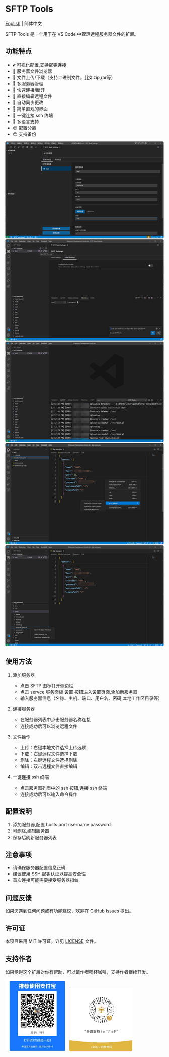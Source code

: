 # SFTP Tools

[English](README_EN.md) | 简体中文

SFTP Tools 是一个用于在 VS Code 中管理远程服务器文件的扩展。

## 功能特点

- 💕 可视化配置,支持密钥连接
- 📁 服务器文件浏览器
- 🔄 文件上传/下载（支持二进制文件，比如zip,rar等）
- 🔌 多服务器管理
- 🚀 快速连接/断开
- 📝 直接编辑远程文件
- 🔄 自动同步更改
- 🎯 简单直观的界面
- 👾 一键连接 ssh 终端
- 🤗 多语言支持
- 😊 配置分离
- 😊 支持备份

![alt text](./media/images/setting1.png)
![alt text](./media/images/setting2.png)
![alt text](./media/images/use1.png)
![alt text](./media/images/use2.png)
![alt text](./media/images/use3.png)

## 使用方法

1. 添加服务器
   - 点击 SFTP 图标打开侧边栏
   - 点击 servce 服务面板 设置 按钮进入设置页面,添加新服务器
   - 输入服务器信息（名称、主机、端口、用户名、密码,本地工作区目录等）

2. 连接服务器
   - 在服务器列表中点击服务器名称连接
   - 连接成功后可以浏览远程文件

3. 文件操作
   - 上传：右键本地文件选择上传选项
   - 下载：右键远程文件选择下载
   - 删除：右键远程文件选择删除
   - 编辑：双击远程文件直接编辑
4. 一键连接 ssh 终端
   - 点击服务器列表中的 ssh 按钮,连接 ssh 终端
   - 连接成功后可以输入命令操作

## 配置说明
1. 添加服务器,配置 hosts port username password 
2. 可删除,编辑服务器
3. 保存后刷新服务器列表

## 注意事项

- 请确保服务器配置信息正确
- 建议使用 SSH 密钥认证以提高安全性
- 首次连接可能需要接受服务器指纹

## 问题反馈

如果您遇到任何问题或有功能建议，欢迎在 [GitHub Issues](https://github.com/ayuayue/sftp-tools/issues) 提出。

## 许可证

本项目采用 MIT 许可证，详见 [LICENSE](LICENSE) 文件。

## 支持作者

如果觉得这个扩展对你有帮助，可以请作者喝杯咖啡，支持作者继续开发。

<img src="./media/alipay.png" alt="支付宝" width="200">

<img src="./media/wechat_pay.png" alt="微信" width="200">